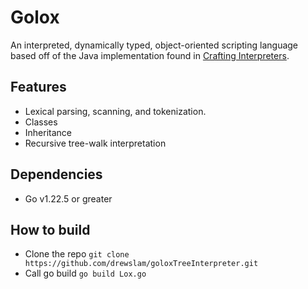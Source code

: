 # Golox

An interpreted, dynamically typed, object-oriented scripting language based off of the Java implementation found in [Crafting Interpreters](https://craftinginterpreters.com/).

## Features

- Lexical parsing, scanning, and tokenization. 
- Classes
- Inheritance
- Recursive tree-walk interpretation


## Dependencies

- Go v1.22.5 or greater

## How to build

- Clone the repo
    `git clone https://github.com/drewslam/goloxTreeInterpreter.git`
- Call go build
    `go build Lox.go`
